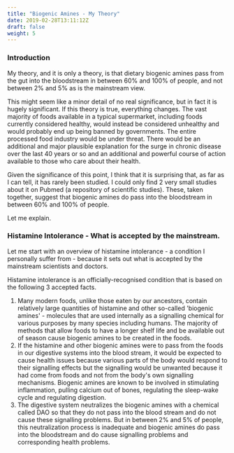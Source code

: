 ```yaml
---
title: "Biogenic Amines - My Theory"
date: 2019-02-28T13:11:12Z
draft: false
weight: 5
---
```


### Introduction

My theory, and it is only a theory, is that dietary biogenic amines pass from the gut into the bloodstream in between 60% and 100% of people, and not between 2% and 5% as is the mainstream view. 

This might seem like a minor detail of no real significance, but in fact it is hugely significant. If this theory is true, everything changes. The vast majority of foods available in a typical supermarket, including foods currently considered healthy, would instead be considered unhealthy and would probably end up being banned by governments. The entire processed food industry would be under threat. There would be an additional and major plausible explanation for the surge in chronic disease over the last 40 years or so and an additional and powerful course of action available to those who care about their health.

Given the significance of this point, I think that it is surprising that, as far as I can tell, it has rarely been studied. I could only find 2 very small studies about it on Pubmed (a repository of scientific studies). These, taken together, suggest that biogenic amines do pass into the bloodstream in between 60% and 100% of people.

Let me explain.

### Histamine Intolerance - What is accepted by the mainstream.

Let me start with an overview of histamine intolerance - a condition I personally suffer from - because it sets out what is accepted by the mainstream scientists and doctors.

Histamine intolerance is an officially-recognised condition that is based on the following 3 accepted facts.

1. Many modern foods, unlike those eaten by our ancestors, contain relatively large quantities of histamine and other so-called 'biogenic amines' - molecules that are used internally as a signalling chemical for various purposes by many species including humans. The majority of methods that allow foods to have a longer shelf life and be available out of season cause biogenic amines to be created in the foods.
1. If the histamine and other biogenic amines were to pass from the foods in our digestive systems into the blood stream, it would be expected to cause health issues because various parts of the body would respond to their signalling effects but the signalling would be unwanted because it had come from foods and not from the body's own signalling mechanisms. Biogenic amines are known to be involved in stimulating inflammation, pulling calcium out of bones, regulating the sleep-wake cycle and regulating digestion. 
1. The digestive system neutralizes the biogenic amines with a chemical called DAO so that they do not pass into the blood stream and do not cause these signalling problems. But in between 2% and 5% of people, this neutralization process is inadequate and biogenic amines do pass into the bloodstream and do cause signalling problems and corresponding health problems.